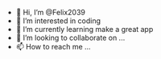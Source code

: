 - 👋 Hi, I’m @Felix2039
- 👀 I’m interested in coding
- 🌱 I’m currently learning make a great app
- 💞️ I’m looking to collaborate on ...
- 📫 How to reach me ...

<!---
Felix2039/Felix2039 is a ✨ special ✨ repository because its `README.md` (this file) appears on your GitHub profile.
You can click the Preview link to take a look at your changes.
--->
